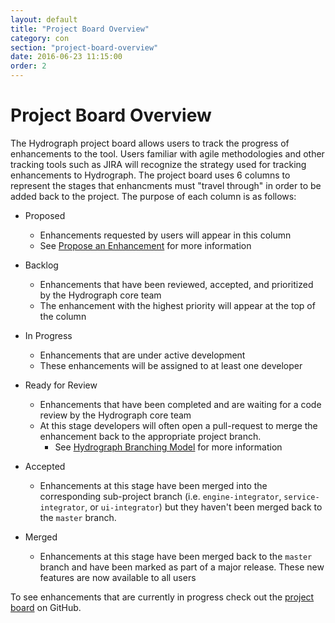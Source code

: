 ```yaml
---
layout: default
title: "Project Board Overview"
category: con
section: "project-board-overview"
date: 2016-06-23 11:15:00
order: 2
---
```


<div class="page-header">
  <h1>Project Board Overview</h1>
</div>

The Hydrograph project board allows users to track the progress of enhancements to the tool. Users 
familiar with agile methodologies and other tracking tools such as JIRA will recognize the strategy 
used for tracking enhancements to Hydrograph. The project board uses 6 columns to represent the 
stages that enhancments must "travel through" in order to be added back to the project. The purpose 
of each column is as follows:

- Proposed 
	- Enhancements requested by users will appear in this column
	- See [Propose an Enhancement](proposeAnEnhancement) for more information

- Backlog
	- Enhancements that have been reviewed, accepted, and prioritized by the Hydrograph core team
	- The enhancement with the highest priority will appear at the top of the column

- In Progress
	- Enhancements that are under active development
	- These enhancements will be assigned to at least one developer

- Ready for Review
	- Enhancements that have been completed and are waiting for a code review by the Hydrograph 
		core team
	- At this stage developers will often open a pull-request to merge the enhancement back to the 
		appropriate project branch. 
		- See [Hydrograph Branching Model](branching_model) for more information

- Accepted
	- Enhancements at this stage have been merged into the corresponding sub-project branch (i.e. 
		`engine-integrator`, `service-integrator`, or `ui-integrator`) but they haven't been merged
		back to the `master` branch. 

- Merged
	- Enhancements at this stage have been merged back to the `master` branch and have been marked as
		part of a major release. These new features are now available to all users

To see enhancements that are currently in progress check out the 
[project board](https://github.com/capitalone/Hydrograph/projects/1) on GitHub. 
